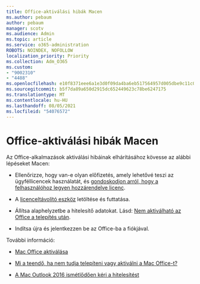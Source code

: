 ```yaml
---
title: Office-aktiválási hibák Macen
ms.author: pebaum
author: pebaum
manager: scotv
ms.audience: Admin
ms.topic: article
ms.service: o365-administration
ROBOTS: NOINDEX, NOFOLLOW
localization_priority: Priority
ms.collection: Adm_O365
ms.custom:
- "9002310"
- "4488"
ms.openlocfilehash: e10f8371eee6a1e3d0f09da4ba6eb517564957d005dbe9c11c00c35a640fbd0d
ms.sourcegitcommit: b5f7da89a650d2915dc652449623c78be6247175
ms.translationtype: MT
ms.contentlocale: hu-HU
ms.lasthandoff: 08/05/2021
ms.locfileid: "54076572"
---
```

# <a name="office-activation-errors-on-mac"></a>Office-aktiválási hibák Macen

Az Office-alkalmazások aktiválási hibáinak elhárításához kövesse az alábbi lépéseket Macen:

- Ellenőrizze, hogy van-e olyan előfizetés, amely lehetővé teszi az ügyféllicencek használatát, és [gondoskodjon arról, hogy a felhasználóhoz legyen hozzárendelve licenc](https://docs.microsoft.com/microsoft-365/admin/add-users/add-users).

- A [licenceltávolító eszköz](https://support.office.com/article/how-to-remove-office-license-files-on-a-mac-b032c0f6-a431-4dad-83a9-6b727c03b193) letöltése és futtatása.

- Állítsa alaphelyzetbe a hitelesítő adatokat. Lásd: [Nem aktiválható az Office a telepítés után](https://support.office.com/article/5efba2b4-b1e6-4e5f-bf3c-6ab945d03dea#bkmk_cantactivate).

- Indítsa újra és jelentkezzen be az Office-ba a fiókjával.

További információ:

- [Mac Office aktiválása](https://support.office.com/article/activate-office-for-mac-7f6646b1-bb14-422a-9ad4-a53410fcefb2)

- [Mi a teendő, ha nem tudja telepíteni vagy aktiválni a Mac Office-t?](https://support.office.com/article/5efba2b4-b1e6-4e5f-bf3c-6ab945d03dea#picktab=activation)

- [A Mac Outlook 2016 ismétlődően kéri a hitelesítést](https://docs.microsoft.com/outlook/troubleshoot/sign-in/repeated-prompts-authentication)
